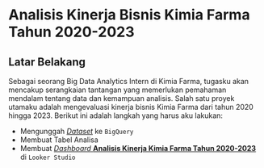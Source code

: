 # Analisis Kinerja Bisnis Kimia Farma Tahun 2020-2023

## Latar Belakang
Sebagai seorang Big Data Analytics Intern di Kimia Farma, tugasku akan mencakup serangkaian tantangan yang memerlukan pemahaman mendalam tentang data dan kemampuan analisis. Salah satu proyek utamaku adalah mengevaluasi kinerja bisnis Kimia Farma dari tahun 2020 hingga 2023. Berikut ini adalah langkah yang harus aku lakukan:

+ Mengunggah [*Dataset*](https://drive.google.com/drive/folders/1aHtvreKYZLJIU5RpDzjuJhMHvyCY2oEq?usp=sharing) ke `BigQuery`
+ Membuat Tabel Analisa
+ Membuat [*Dashboard* **Analisis Kinerja Kimia Farma Tahun 2020-2023**](https://lookerstudio.google.com/reporting/2e7dc414-6be5-41ee-a6f0-224ccefc7a6e) di `Looker Studio`

